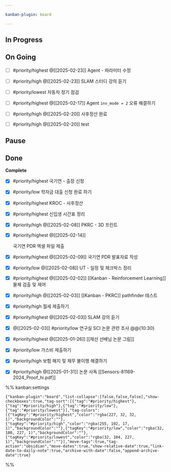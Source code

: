 ```yaml
---

kanban-plugin: board

---
```


## In Progress



## On Going

- [ ] #priority/highest
	@[[2025-02-23]]
	Agent - 파라미터 수정
- [ ] #priority/high @[[2025-02-23]]
	SLAM 스터디 강의 듣기
- [ ] #priority/lowest 
	자동차 정기 점검
- [ ] #priority/highest @[[2025-02-17]]
	Agent `inv_mode = 2` 오류 해결하기
- [ ] #priority/high 
	@[[2025-02-20]]
	사후정산 완료
- [ ] #priority/high @[[2025-02-20]]
	test


## Pause



## Done

**Complete**
- [x] #priority/highest 
	국기연 - 출장 신청
- [x] #priority/low 
	학자금 대출 신청 완료 하기
- [x] #priority/highest KROC - 사후정산
- [x] #priority/highest 
	신입생 시간표 정리
- [x] #priority/high
	@[[2025-02-08]]
	PKRC - 3D 프린트
- [x] #priority/highest @[[2025-02-14]]
	
	국기연 PDR 엑셀 파일 제출
- [x] #priority/highest  @[[2025-02-09]]
	국기연 PDR 발표자료 작성
- [x] #priority/low
	@[[2025-02-08]]
	UT - 일정 및 체크박스 정리
- [x] #priority/highest @[[2025-02-02]]
	[[Kanban - Reinforcement Learning]]
	물체 검출 및 제어
- [x] #priority/high 
	@[[2025-02-03]]
	[[Kanban - PKRC]]
	pathfinder 테스트
- [x] #priority/high
	월세 제출하기
- [x] #priority/highest @[[2025-02-03]]
	SLAM 강의 듣기
- [x] @[[2025-02-03]]
	#priority/low 
	연구실 SCI 논문 관련 조사 @@{10:30}
- [x] #priority/highest 
	@[[2025-01-26]]
	[[재선 선배님 논문 그림]]
- [x] #priority/low 
	가스비 제출하기
- [x] #priority/high 
	보험 해지 및 채무 불이행 해결하기
- [x] #priority/high @[[2025-01-31]]
	논문 사독
	[[Sensors-81169-2024_Proof_hi.pdf]]




%% kanban:settings
```
{"kanban-plugin":"board","list-collapse":[false,false,false],"show-checkboxes":true,"tag-sort":[{"tag":"#priority/highest"},{"tag":"#priority/high"},{"tag":"#priority/low"},{"tag":"#priority/lowest"}],"tag-colors":[{"tagKey":"#priority/highest","color":"rgba(227, 32, 32, 1)","backgroundColor":""},{"tagKey":"#priority/high","color":"rgba(255, 102, 17, 1)","backgroundColor":""},{"tagKey":"#priority/low","color":"rgba(32, 180, 227, 1)","backgroundColor":""},{"tagKey":"#priority/lowest","color":"rgba(32, 104, 227, 1)","backgroundColor":""}],"move-tags":true,"tag-action":"obsidian","move-dates":true,"show-relative-date":true,"link-date-to-daily-note":true,"archive-with-date":false,"append-archive-date":true}
```
%%